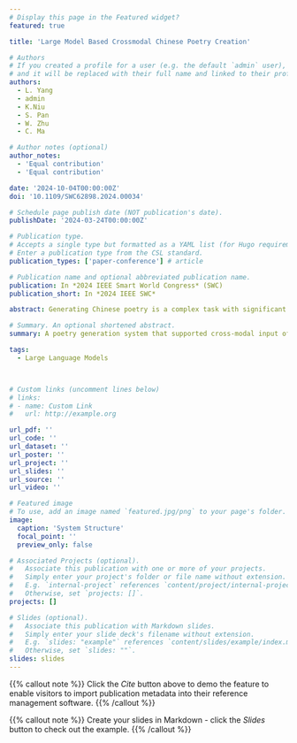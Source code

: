 ```yaml
---
# Display this page in the Featured widget?
featured: true

title: 'Large Model Based Crossmodal Chinese Poetry Creation'

# Authors
# If you created a profile for a user (e.g. the default `admin` user), write the username (folder name) here
# and it will be replaced with their full name and linked to their profile.
authors:
  - L. Yang
  - admin
  - K.Niu
  - S. Pan
  - W. Zhu
  - C. Ma

# Author notes (optional)
author_notes:
  - 'Equal contribution'
  - 'Equal contribution'

date: '2024-10-04T00:00:00Z'
doi: '10.1109/SWC62898.2024.00034'

# Schedule page publish date (NOT publication's date).
publishDate: '2024-03-24T00:00:00Z'

# Publication type.
# Accepts a single type but formatted as a YAML list (for Hugo requirements).
# Enter a publication type from the CSL standard.
publication_types: ['paper-conference'] # article

# Publication name and optional abbreviated publication name.
publication: In *2024 IEEE Smart World Congress* (SWC)
publication_short: In *2024 IEEE SWC*

abstract: Generating Chinese poetry is a complex task with significant potential for large models. However, most current systems only support single-model of input and the output lacks interpretability. This paper proposes a large model based system that supports cross-modal input of text and image, provides interpretable annotations for generated Chinese poems, and sup- ports multiple rounds of iterative optimization. First, it analyzes images with CLIP and MiniGPT-4 and generates descriptive text from analysis with ERNIE-4.0. Then, it generates Chinese ancient poems from the input text and descriptive text by ERNIE-4.0, using our devised prompts based on CRISPE. Finally, it evaluates and then optimizes the created poems with prompts based on few-shot. Preliminary evaluations have validated the efficacy of our poetry scoring criteria and demonstrated the superior performance of the system when utilizing the conjunction of text and imagery as cross-modal inputs.

# Summary. An optional shortened abstract.
summary: A poetry generation system that supported cross-modal input of text and image, provided interpretable annotations for generated Chinese poems, and supported multiple rounds of iterative optimization.

tags:
  - Large Language Models



# Custom links (uncomment lines below)
# links:
# - name: Custom Link
#   url: http://example.org

url_pdf: ''
url_code: ''
url_dataset: ''
url_poster: ''
url_project: ''
url_slides: ''
url_source: ''
url_video: ''

# Featured image
# To use, add an image named `featured.jpg/png` to your page's folder.
image:
  caption: 'System Structure'
  focal_point: ''
  preview_only: false

# Associated Projects (optional).
#   Associate this publication with one or more of your projects.
#   Simply enter your project's folder or file name without extension.
#   E.g. `internal-project` references `content/project/internal-project/index.md`.
#   Otherwise, set `projects: []`.
projects: []

# Slides (optional).
#   Associate this publication with Markdown slides.
#   Simply enter your slide deck's filename without extension.
#   E.g. `slides: "example"` references `content/slides/example/index.md`.
#   Otherwise, set `slides: ""`.
slides: slides
---
```


{{% callout note %}}
Click the _Cite_ button above to demo the feature to enable visitors to import publication metadata into their reference management software.
{{% /callout %}}

{{% callout note %}}
Create your slides in Markdown - click the _Slides_ button to check out the example.
{{% /callout %}}

